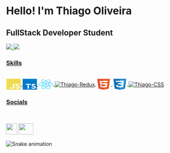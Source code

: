 # Hello! I'm Thiago Oliveira

## FullStack Developer Student

<div>
  <a href="https://github.com/thiagolvr">
  <img height="180em" src="https://github-readme-stats.vercel.app/api?username=thiagolvr&show_icons=true&theme=dark&include_all_commits=true&count_private=true"/>
  <img height="180em" src="https://github-readme-stats.vercel.app/api/top-langs/?username=thiagolvr&langs_count=7&theme=dark"/>
</div>


### Skills

<div style="display: inline_block"><br>
  <img align="center" alt="Thiago-Js" height="30" width="40" src="https://raw.githubusercontent.com/devicons/devicon/master/icons/javascript/javascript-plain.svg">
  <img align="center" alt="Thiago-Ts" height="30" width="40" src="https://raw.githubusercontent.com/devicons/devicon/master/icons/typescript/typescript-plain.svg">
  <img align="center" alt="Thiago-React" height="30" width="40" src="https://raw.githubusercontent.com/devicons/devicon/master/icons/react/react-original.svg">
   <img align="center" alt="Thiago-Redux" height="30" width="40" src="https://raw.githubusercontent.com/danielcranney/readme-generator/main/public/icons/skills/redux-colored.svg">
  <img align="center" alt="Thiago-HTML" height="30" width="40" src="https://raw.githubusercontent.com/devicons/devicon/master/icons/html5/html5-original.svg">
  <img align="center" alt="Thiago-CSS" height="30" width="40" src="https://raw.githubusercontent.com/devicons/devicon/master/icons/css3/css3-original.svg">
   <img align="center" alt="Thiago-CSS" height="30" width="40" src="https://raw.githubusercontent.com/danielcranney/readme-generator/main/public/icons/skills/bootstrap-colored.svg">
</div>

### Socials

<div style="display: inline_block"><br>
<p align="left"><a href="http://www.instagram.com/_thiagolvr" target="_blank" rel="noreferrer"><img src="https://raw.githubusercontent.com/danielcranney/readme-generator/main/public/icons/socials/instagram.svg" width="30" height="30" /></a> <a href="https://www.linkedin.com/in/thiagolvr" target="_blank" rel="noreferrer"><img src="https://raw.githubusercontent.com/danielcranney/readme-generator/main/public/icons/socials/linkedin.svg" height="30" width="40" /></a></p>
</div>

![Snake animation](https://github.com/thiagolvr/thiagolvr/blob/output/github-contribution-grid-snake.svg)

<!--
**thiagolvr/thiagolvr** is a ✨ _special_ ✨ repository because its `README.md` (this file) appears on your GitHub profile.

Here are some ideas to get you started:

- 🔭 I’m currently working on ...
- 🌱 I’m currently learning ...
- 👯 I’m looking to collaborate on ...
- 🤔 I’m looking for help with ...
- 💬 Ask me about ...
- 📫 How to reach me: ...
- 😄 Pronouns: ...
- ⚡ Fun fact: ...
-->
